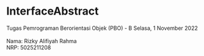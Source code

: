 # InterfaceAbstract

Tugas Pemrograman Berorientasi Objek (PBO) - B
Selasa, 1 November 2022
</br></br>
Nama: Rizky Alifiyah Rahma </br>
NRP: 5025211208
